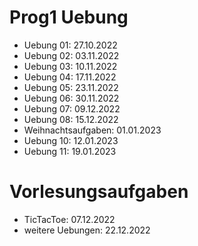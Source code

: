 # Prog1 Uebung

- Uebung 01: 27.10.2022
- Uebung 02: 03.11.2022
- Uebung 03: 10.11.2022
- Uebung 04: 17.11.2022
- Uebung 05: 23.11.2022
- Uebung 06: 30.11.2022
- Uebung 07: 09.12.2022
- Uebung 08: 15.12.2022
- Weihnachtsaufgaben: 01.01.2023
- Uebung 10: 12.01.2023
- Uebung 11: 19.01.2023

# Vorlesungsaufgaben

- TicTacToe: 07.12.2022
- weitere Uebungen: 22.12.2022
